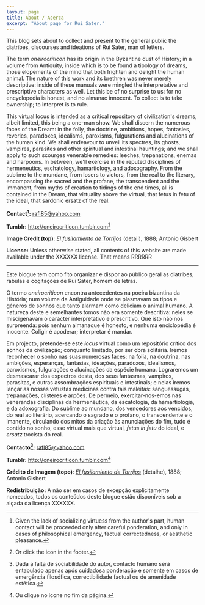 ```yaml
---
layout: page
title: About / Acerca
excerpt: "About page for Rui Sater."
---
```


This blog sets about to collect and present to the general public the diatribes, discourses and ideations of Rui Sater, man of letters.

The term *oneirocriticon* has its origin in the Byzantine dust of History; in a volume from Antiquity, inside which is to be found a tipology of dreams, those elopements of the mind that both frighten and delight the human animal. The nature of this work and its brethren was never merely descriptive: inside of these manuals were mingled the interpretative and prescriptive characters as well. Let this be of no surprise to us: for no encyclopedia is honest, and no almanac innocent. To collect is to take ownership; to interpret is to rule.

This virtual locus is intended as a critical repository of civilization's dreams, albeit limited, this being a one-man show. We shall discern the numerous faces of the Dream: in the folly, the doctrine, ambitions, hopes, fantasies, reveries, paradoxes, idealisms, paroxisms, fulgurations and alucinations of the human kind. We shall endeavour to unveil its spectres, its ghosts, vampires, parasites and other spiritual and intestinal hauntings; and we shall apply to such scourges venerable remedies: leeches, trepanations, enemas and harpoons. In between, we'll exercise in the reputed disciplines of hermeneutics, eschatology, hamartiology, and adoxography. From the sublime to the mundane, from losers to victors, from the real to the literary, encompassing the sacred and the profane, the transcendent and the immanent, from myths of creation to tidings of the end times, all is contained in the Dream, that virtuality above the virtual, that fetus in fetu of the ideal, that sardonic ersatz of the real. 

**Contact[^1]:** <rafl85@yahoo.com>

[^1]: Given the lack of socializing virtuess from the author's part, human contact will be proceeded only after careful ponderation, and only in cases of philosophical emergency, factual correctedness, or aesthetic pleasance.

**Tumblr:** <http://oneirocriticon.tumblr.com>[^2]

[^2]: Or click the icon in the footer.

**Image Credit (top)**: [*El fusilamiento de Torrijos*][torrijos] (detail), 1888; Antonio Gisbert

**License:** Unless otherwise stated, all contents of this website are made available under the XXXXXX license. That means RRRRRR

---

Este blogue tem como fito organizar e dispor ao público geral as diatribes, rábulas e cogitações de Rui Sater, homem de letras.

O termo *oneirocriticon* encontra antecedentes na poeira bizantina da História; num volume da Antiguidade onde se plasmavam os tipos e géneros de sonhos que tanto alarmam como deliciam o animal humano. A natureza deste e semelhantes tomos não era somente descritiva: neles se miscigenavam o carácter interpretativo e prescritivo. Que isto não nos surpreenda: pois nenhum almanaque é honesto, e nenhuma enciclopédia é inocente. Coligir é apoderar; interpretar é mandar. 

Em projecto, pretende-se este *locus* virtual como um repositório crítico dos sonhos da civilização; conquanto limitado, por ser obra solitária. Iremos reconhecer o sonho nas suas numerosas faces: na folia, na doutrina, nas ambições, esperanças, fantasias, ideações, paradoxos, idealismos, paroxismos, fulgurações e alucinações da espécie humana. Lograremos um desmascarar dos espectros desta, dos seus fantasmas, vampiros, parasitas, e outras assombrações espirituais e intestinais; e nelas iremos lançar as nossas vetustas medicinas contra tais maleitas: sanguessugas, trepanações, clísteres e arpões. De permeio, exercitar-nos-emos nas venerandas disciplinas da hermenêutica, da escatologia, da hamartiologia, e da adoxografia. Do sublime ao mundano, dos vencedores aos vencidos, do real ao literário, acercando o sagrado e o profano, o transcendente e o imanente, circulando dos mitos da criação às anunciações do fim, tudo é contido no sonho, esse virtual mais que virtual, *fetus in fetu* do ideal, e *ersatz* trocista do real. 

**Contacto[^3]:** <rafl85@yahoo.com>

[^3]: Dada a falta de sociabilidade do autor, contacto humano será entabulado apenas após cuidadosa ponderação e somente em casos de emergência filosófica, correctibilidade factual ou de amenidade estética.

**Tumblr:** <http://oneirocriticon.tumblr.com>[^4]

[^4]: Ou clique no ícone no fim da página.

**Crédito de Imagem (topo)**: [*El fusilamiento de Torrijos*][torrijos] (detalhe), 1888; Antonio Gisbert

**Redistribuição:** A não ser em casos de excepção explicitamente nomeados, todos os conteúdos deste blogue estão disponíveis sob a alçada da licença XXXXXX.

[torrijos]: https://commons.wikimedia.org/wiki/File:Fusilamiento_de_Torrijos_(Gisbert).jpg
